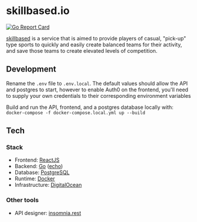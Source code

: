# skillbased.io
[![Go Report Card](https://goreportcard.com/badge/github.com/adamdevigili/skillbased.io)](https://goreportcard.com/report/github.com/adamdevigili/skillbased.io)

[skillbased](http://skillbased.xyz) is a service that is aimed to provide players of casual, "pick-up" type sports to quickly and easily create balanced teams for their activity, and save those teams to create elevated levels of competition.

## Development

Rename the `.env` file to `.env.local`. The default values should allow the API and postgres to start, however to
enable Auth0 on the frontend, you'll need to supply your own credentials to their corresponding environment variables

Build and run the API, frontend, and a postgres database locally with: `docker-compose -f docker-compose.local.yml up --build`

## Tech
### Stack
- Frontend: [ReactJS](https://reactjs.org/)
- Backend: [Go](https://golang.org/) ([echo](https://echo.labstack.com/))
- Database: [PostgreSQL](https://www.postgresql.org/)
- Runtime: [Docker](https://www.docker.com/)
- Infrastructure: [DigitalOcean](https://www.digitalocean.com/)


### Other tools
- API designer: [insomnia.rest](https://insomnia.rest/)
